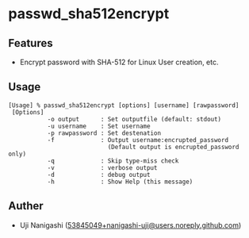 # passwd_sha512encrypt
## Features

  - Encrypt password with SHA-512 for Linux User creation, etc.
  
## Usage

```
[Usage] % passwd_sha512encrypt [options] [username] [rawpassword]
 [Options]
           -o output      : Set outputfile (default: stdout)
           -u username    : Set username
           -p rawpassword : Set destenation 
           -f             : Output username:encrupted_password
                            (Default output is encrupted_password only)
           -q             : Skip type-miss check
           -v             : verbose output
           -d             : debug output
           -h             : Show Help (this message)
```
           
## Auther
  - Uji Nanigashi (53845049+nanigashi-uji@users.noreply.github.com)
